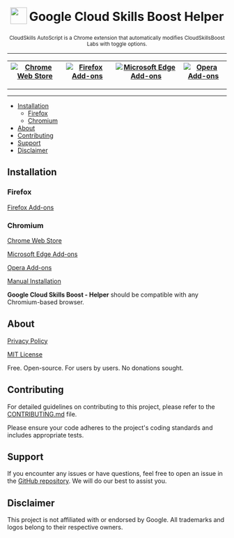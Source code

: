 <h1 align="center">
  <sub>
    <img src="https://cdn.jsdelivr.net/gh/ePlus-DEV/google-cloud-skills-boost-helper/assets/icon.png" height="38" width="38">
  </sub>
  Google Cloud Skills Boost Helper
</h1>
<p align="center">
    <sub>
        CloudSkills AutoScript is a Chrome extension that automatically modifies CloudSkillsBoost Labs with toggle options.
    </sub>
</p>

***

| [![Chrome Web Store](https://github.com/user-attachments/assets/4d8fd051-4c28-4290-afb8-9c182bb2b5d3)](https://chromewebstore.google.com/detail/lmbhjioadhcoebhgapaidogodllonbgg?utm_source=github) | [![Firefox Add-ons](https://github.com/user-attachments/assets/20177a18-81db-45ed-8838-64c29df48d34)]([Mozilla]) | [![Microsoft Edge Add-ons](https://github.com/user-attachments/assets/29994e96-2de9-4136-8f0e-b98c65c0cb28)]([Edge]) | [![Opera Add-ons](https://github.com/user-attachments/assets/56481763-2d91-408d-8c45-eba77e2dc4c4)]([Opera]) |
|----------------------------------------------------------------------------------------------------------------------------------------------------------------|----------------------------------------------------------------------------------------------------------------------------------------------------------------|--------------------------------------------------------------------------------------------------------------------------------------------------------------------|---------------------------------------------------------------------------------------------------------------------------------------------------------------|

***



***

* [Installation](#installation)
  * [Firefox](#firefox)
  * [Chromium](#chromium)
* [About](#about)
* [Contributing](#contributing)
* [Support](#support)
* [Disclaimer](#disclaimer)

## Installation

### Firefox

[Firefox Add-ons][Mozilla]

### Chromium

[Chrome Web Store][Chrome]

[Microsoft Edge Add-ons][Edge]

[Opera Add-ons][Opera]

[Manual Installation][Manual Installation]

**Google Cloud Skills Boost - Helper** should be compatible with any Chromium-based browser.

## About

[Privacy Policy][Privacy Policy]

[MIT License][License]

Free. Open-source. For users by users. No donations sought.

## Contributing

For detailed guidelines on contributing to this project, please refer to the [CONTRIBUTING.md](CONTRIBUTING.md) file.

Please ensure your code adheres to the project's coding standards and includes appropriate tests.

## Support

If you encounter any issues or have questions, feel free to open an issue in the [GitHub repository](https://github.com/ePlus-DEV/google-cloud-skills-boost-helper/issues). We will do our best to assist you.

## Disclaimer

This project is not affiliated with or endorsed by Google. All trademarks and logos belong to their respective owners.

<!----------------------------------------------------------------------------->

[Mozilla]: https://addons.mozilla.org/addon/cloud-skills-boost-helper
[Chrome]: https://chromewebstore.google.com/detail/google-cloud-skills-boost/lmbhjioadhcoebhgapaidogodllonbgg/?utm_source=github
[Opera]: https://github.com/ePlus-DEV/google-cloud-skills-boost-helper/releases/?utm_source=github
[Edge]: https://github.com/ePlus-DEV/google-cloud-skills-boost-helper/releases/?utm_source=github

[License]: LICENSE.md

<!---------------------------------[ Internal ]-------------------------------->

[Manual Installation]: INSTALL.md
[Privacy Policy]: https://eplus.dev/privacy-policy

<!----------------------------------[ Badges ]--------------------------------->
